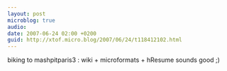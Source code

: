 ```yaml
---
layout: post
microblog: true
audio: 
date: 2007-06-24 02:00 +0200
guid: http://xtof.micro.blog/2007/06/24/t118412102.html
---
```

biking to mashpitparis3 : wiki + microformats + hResume sounds good ;)
